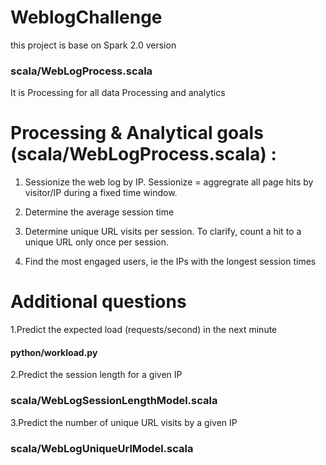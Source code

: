 # WeblogChallenge

this project is base on Spark 2.0 version

### scala/WebLogProcess.scala

It is Processing for all data Processing and analytics


# Processing & Analytical goals (scala/WebLogProcess.scala)  :

1. Sessionize the web log by IP. Sessionize = aggregrate all page hits by visitor/IP during a fixed time window.

2. Determine the average session time


3. Determine unique URL visits per session. To clarify, count a hit to a unique URL only once per session.

4. Find the most engaged users, ie the IPs with the longest session times

# Additional questions

1.Predict the expected load (requests/second) in the next minute

#### python/workload.py    

2.Predict the session length for a given IP

### scala/WebLogSessionLengthModel.scala

3.Predict the number of unique URL visits by a given IP

### scala/WebLogUniqueUrlModel.scala
